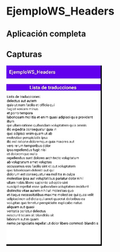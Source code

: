 # EjemploWS_Headers
## Aplicación completa 
## Capturas

![CapturaPantallaWS](https://github.com/ijeyson01/EjemploWS_Headers/blob/master/Captura.jpeg?raw=true)
